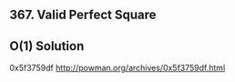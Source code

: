 ## 367. Valid Perfect Square


## O(1) Solution

0x5f3759df
http://powman.org/archives/0x5f3759df.html